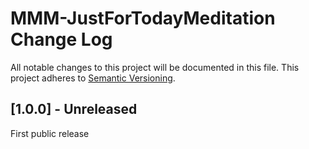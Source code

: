 # MMM-JustForTodayMeditation Change Log

All notable changes to this project will be documented in this file.
This project adheres to [Semantic Versioning](http://semver.org/).

## [1.0.0] - Unreleased

First public release
